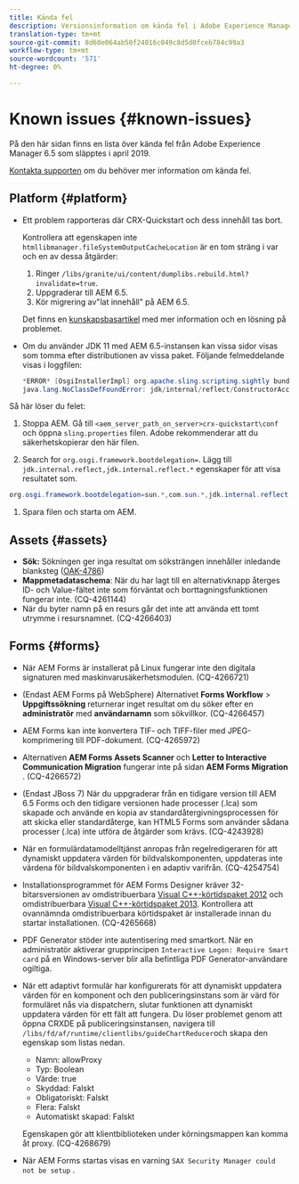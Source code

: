 ```yaml
---
title: Kända fel
description: Versionsinformation om kända fel i Adobe Experience Manager 6.5
translation-type: tm+mt
source-git-commit: 8d60e064ab50f24016c049c8d5d0fceb784c99a3
workflow-type: tm+mt
source-wordcount: '571'
ht-degree: 0%

---
```



# Known issues {#known-issues}

På den här sidan finns en lista över kända fel från Adobe Experience Manager 6.5 som släpptes i april 2019.

[Kontakta supporten](https://helpx.adobe.com/support/experience-manager.html) om du behöver mer information om kända fel.

## Platform {#platform}

* Ett problem rapporteras där CRX-Quickstart och dess innehåll tas bort.

   Kontrollera att egenskapen inte `htmllibmanager.fileSystemOutputCacheLocation` är en tom sträng i var och en av dessa åtgärder:

   1. Ringer `/libs/granite/ui/content/dumplibs.rebuild.html?invalidate=true`.
   2. Uppgraderar till AEM 6.5.
   3. Kör migrering av&quot;lat innehåll&quot; på AEM 6.5.

   Det finns en [kunskapsbasartikel](https://helpx.adobe.com/experience-manager/kb/avoid-crx-quickstart-deletion-in-aem-6-5.html) med mer information och en lösning på problemet.

* Om du använder JDK 11 med AEM 6.5-instansen kan vissa sidor visas som tomma efter distributionen av vissa paket. Följande felmeddelande visas i loggfilen:

   ```java
   *ERROR* [OsgiInstallerImpl] org.apache.sling.scripting.sightly bundle org.apache.sling.scripting.sightly:1.1.2.1_4_0 (558)[org.apache.sling.scripting.sightly.impl.engine.extension.use.JavaUseProvider(3345)] : Error during instantiation of the implementation object (java.lang.NoClassDefFoundError: jdk/internal/reflect/ConstructorAccessorImpl)
   java.lang.NoClassDefFoundError: jdk/internal/reflect/ConstructorAccessorImpl
   ```

Så här löser du felet:

1. Stoppa AEM. Gå till `<aem_server_path_on_server>crx-quickstart\conf` och öppna `sling.properties` filen. Adobe rekommenderar att du säkerhetskopierar den här filen.

1. Search for `org.osgi.framework.bootdelegation=`. Lägg till `jdk.internal.reflect,jdk.internal.reflect.*` egenskaper för att visa resultatet som.

```java
org.osgi.framework.bootdelegation=sun.*,com.sun.*,jdk.internal.reflect,jdk.internal.reflect.*
```

1. Spara filen och starta om AEM.

## Assets {#assets}

* **Sök:** Sökningen ger inga resultat om söksträngen innehåller inledande blanksteg ([OAK-4786](https://issues.apache.org/jira/browse/OAK-4786))
* **Mappmetadataschema**: När du har lagt till en alternativknapp återges ID- och Value-fältet inte som förväntat och borttagningsfunktionen fungerar inte. (CQ-4261144)
* När du byter namn på en resurs går det inte att använda ett tomt utrymme i resursnamnet. (CQ-4266403)

## Forms {#forms}

* När AEM Forms är installerat på Linux fungerar inte den digitala signaturen med maskinvarusäkerhetsmodulen. (CQ-4266721)
* (Endast AEM Forms på WebSphere) Alternativet **Forms Workflow** > **Uppgiftssökning** returnerar inget resultat om du söker efter en **administratör** med **användarnamn** som sökvillkor. (CQ-4266457)

* AEM Forms kan inte konvertera TIF- och TIFF-filer med JPEG-komprimering till PDF-dokument. (CQ-4265972)
* Alternativen **AEM Forms Assets Scanner** och **Letter to Interactive Communication Migration** fungerar inte på sidan **AEM Forms Migration** . (CQ-4266572)

* (Endast JBoss 7) När du uppgraderar från en tidigare version till AEM 6.5 Forms och den tidigare versionen hade processer (.lca) som skapade och använde en kopia av standardåtergivningsprocessen för att skicka eller standardåterge, kan HTML5 Forms som använder sådana processer (.lca) inte utföra de åtgärder som krävs. (CQ-4243928)
* När en formulärdatamodelltjänst anropas från regelredigeraren för att dynamiskt uppdatera värden för bildvalskomponenten, uppdateras inte värdena för bildvalskomponenten i en adaptiv varifrån. (CQ-4254754)
* Installationsprogrammet för AEM Forms Designer kräver 32-bitarsversionen av omdistribuerbara [Visual C++-körtidspaket 2012](https://support.microsoft.com/en-in/help/2977003/the-latest-supported-visual-c-downloads) och omdistribuerbara [Visual C++-körtidspaket 2013](https://support.microsoft.com/en-in/help/3179560/update-for-visual-c-2013-and-visual-c-redistributable-package). Kontrollera att ovannämnda omdistribuerbara körtidspaket är installerade innan du startar installationen. (CQ-4265668)

* PDF Generator stöder inte autentisering med smartkort.  När en administratör aktiverar grupprincipen `Interactive Logon: Require Smart card` på en Windows-server blir alla befintliga PDF Generator-användare ogiltiga.

* När ett adaptivt formulär har konfigurerats för att dynamiskt uppdatera värden för en komponent och den publiceringsinstans som är värd för formuläret nås via dispatchern, slutar funktionen att dynamiskt uppdatera värden för ett fält att fungera. Du löser problemet genom att öppna CRXDE på publiceringsinstansen, navigera till `/libs/fd/af/runtime/clientlibs/guideChartReducer`och skapa den egenskap som listas nedan.

   * Namn: allowProxy
   * Typ: Boolean
   * Värde: true
   * Skyddad: Falskt
   * Obligatoriskt: Falskt
   * Flera: Falskt
   * Automatiskt skapad: Falskt

   Egenskapen gör att klientbiblioteken under körningsmappen kan komma åt proxy. (CQ-4268679)

* När AEM Forms startas visas en varning `SAX Security Manager could not be setup` .
